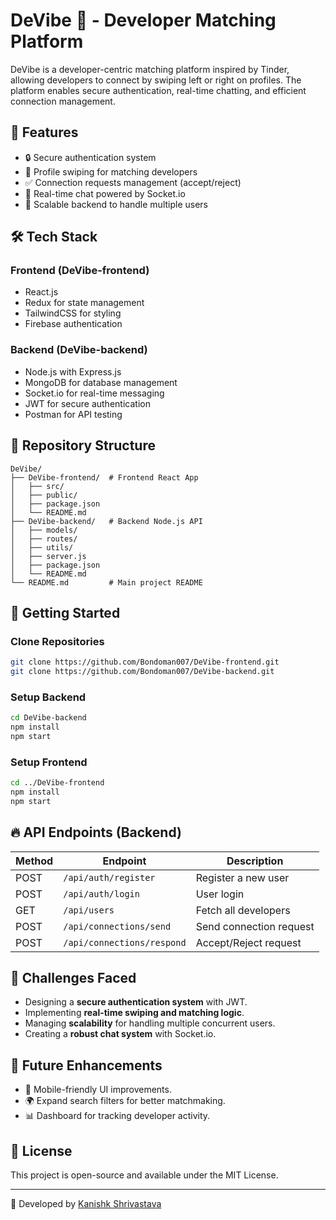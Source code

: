 # DeVibe 💬 - Developer Matching Platform

DeVibe is a developer-centric matching platform inspired by Tinder, allowing developers to connect by swiping left or right on profiles. The platform enables secure authentication, real-time chatting, and efficient connection management.

## 🚀 Features
- 🔒 Secure authentication system
- 🤝 Profile swiping for matching developers
- ✅ Connection requests management (accept/reject)
- 💬 Real-time chat powered by Socket.io
- 📡 Scalable backend to handle multiple users

## 🛠 Tech Stack
### Frontend (DeVibe-frontend)
- React.js
- Redux for state management
- TailwindCSS for styling
- Firebase authentication

### Backend (DeVibe-backend)
- Node.js with Express.js
- MongoDB for database management
- Socket.io for real-time messaging
- JWT for secure authentication
- Postman for API testing

## 📂 Repository Structure
```
DeVibe/
├── DeVibe-frontend/  # Frontend React App
│   ├── src/
│   ├── public/
│   ├── package.json
│   └── README.md
├── DeVibe-backend/   # Backend Node.js API
│   ├── models/
│   ├── routes/
│   ├── utils/
│   ├── server.js
│   ├── package.json
│   └── README.md
└── README.md         # Main project README
```

## 🚀 Getting Started
### Clone Repositories
```sh
git clone https://github.com/Bondoman007/DeVibe-frontend.git
git clone https://github.com/Bondoman007/DeVibe-backend.git
```

### Setup Backend
```sh
cd DeVibe-backend
npm install
npm start
```

### Setup Frontend
```sh
cd ../DeVibe-frontend
npm install
npm start
```

## 🔥 API Endpoints (Backend)
| Method | Endpoint | Description |
|--------|----------|-------------|
| POST | `/api/auth/register` | Register a new user |
| POST | `/api/auth/login` | User login |
| GET | `/api/users` | Fetch all developers |
| POST | `/api/connections/send` | Send connection request |
| POST | `/api/connections/respond` | Accept/Reject request |

## 🎯 Challenges Faced
- Designing a **secure authentication system** with JWT.
- Implementing **real-time swiping and matching logic**.
- Managing **scalability** for handling multiple concurrent users.
- Creating a **robust chat system** with Socket.io.

## 🚀 Future Enhancements
- 📱 Mobile-friendly UI improvements.
- 🌍 Expand search filters for better matchmaking.
- 📊 Dashboard for tracking developer activity.

## 📜 License
This project is open-source and available under the MIT License.

---
🚀 Developed by [Kanishk Shrivastava](https://github.com/Bondoman007)
